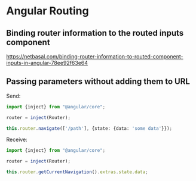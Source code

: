 # Angular Routing

## Binding router information to the routed inputs component
https://netbasal.com/binding-router-information-to-routed-component-inputs-in-angular-78ee92f63e64


## Passing parameters without adding them to URL
Send:

```typescript
import {inject} from "@angular/core";

router = inject(Router);

this.router.navigate(['/path'], {state: {data: 'some data'}});
```

Receive:
```typescript
import {inject} from "@angular/core";

router = inject(Router);

this.router.getCurrentNavigation().extras.state.data;
```
